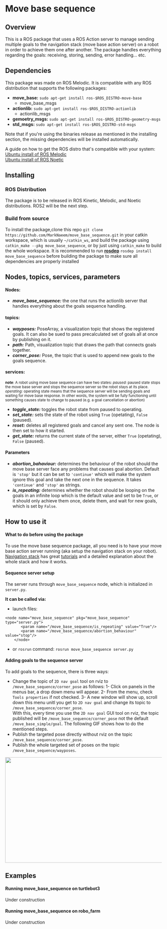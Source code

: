 # Move base sequence
## Overview
This is a ROS package that uses a ROS Action server to manage sending multiple goals to the navigation stack (move base action server) on a robot in order to achieve them one after another. The package handles everything regarding the goals: receiving, storing, sending, error handling... etc. 

 
 ## Dependencies
This package was made on ROS Melodic. It is compatible with any ROS distribution that supports the following packages:

- **move_base:**   `sudo apt-get install ros-$ROS_DISTRO-move-base`
    - move_base_msgs 
- **actionlib:**   `sudo apt-get install ros-$ROS_DISTRO-actionlib`
    - actionlib_msgs 
- **gemoetry_msgs:** `sudo apt-get install ros-$ROS_DISTRO-geometry-msgs`
- **std_msgs:**     `sudo apt-get install ros-$ROS_DISTRO-std-msgs`

Note that if you're using the binaries release as mentioned in the installing section, the missing dependencies will be installed automatically.

A guide on how to get the ROS distro that's compatible with your system:<br>[Ubuntu install of ROS Melodic](http://wiki.ros.org/melodic/Installation/Ubuntu)<br> [Ubuntu install of ROS Noetic](http://wiki.ros.org/noetic/Installation/Ubuntu)


## Installing
### ROS Distribution
The package is to be released in ROS Kinetic, Melodic, and Noetic distributions. ROS2 will be the next step.

### Build from source
To install the package,clone this repo `git clone https://github.com/MarkNaeem/move_base_sequence.git` in your catkin workspace, which is usually `~/catkin_ws`, and build the package using `catkin_make --pkg move_base_sequence`, or by just using `catkin_make` to build the whole workspace.
It is recommended to run **[rosdep](http://wiki.ros.org/rosdep)** `rosdep install move_base_sequence` before building the package to make sure all dependencies are properly installed


## Nodes, topics, services, parameters
#### Nodes: 
- ***move_base_sequence:*** the one that runs the actionlib server that handles everything about the goals sequence handling.

#### topics:
- ***wayposes:***  PoseArray, a visualization topic that shows the registered goals. It can also be sued to pass precalculated set of goals all at once by publishing on it.
- ***path:*** Path, visualization topic that draws the path that connects goals together.
- ***corner_pose:*** Pose, the topic that is used to append new goals to the goals sequence.

#### services:
<sub>**note**:
 A robot using move base sequence can have two states:
 *paused:* paused state stops the move base server and stops the sequence server so the robot stays at its place.
 *operating:*  operating state means that the sequence server will be sending goals and waiting for move base response. In other words, the system will be fully functioning until something causes state to change to paused (e.g. a goal cancellation or abortion)
</sub> 

- ***toggle_state:*** toggles the robot state from paused to operating.
- ***set_state:*** sets the state of the robot using `True` (opetating), `False` (paused).
- ***reset:*** deletes all registered goals and cancel any sent one. The node is then set to how it started.
- ***get_state:*** returns the current state of the server, either `True` (opetating), `False` (paused).

#### Parameters
- ***abortion_bahaviour:*** determines the behaviour of the robot should the move base server face any problems that causes goal abortion. Default is `'stop'` but it can be set to `'continue'` which will make the system ignore this goal and take the next one in the sequence. It takes `'continue'` and `'stop'` as strings.
- ***is_repeating:*** determines whether the robot should be looping on the goals in an infinite loop which is the default value and set to be `True`, or it should only achieve them once, delete them, and wait for new goals, which is set by `False`.



## How to use it
#### What to do before using the package
To use the move base sequence package, all you need is to have your move base action server running (aka setup the navigation stack on your robot). [Navigation stack]('http://wiki.ros.org/navigation') has great [tutorials]('http://wiki.ros.org/navigation/Tutorials') and a detailed explanation about the whole stack and how it works.

#### Sequence server setup
The server runs through `move_base_sequence` node, which is initialized in `server.py`. 

**It can be called via:**
+ launch files:
```
<node name="move_base_sequence" pkg="move_base_sequence" type="server.py">
       <param name="/move_base_sequence/is_repeating" value="True"/>
       <param name="/move_base_sequence/abortion_behaviour" value="stop"/>
    </node>
```

+ or `rosrun` command: 
```rosrun move_base_sequence server.py```


#### Adding goals to the sequence server

To add goals to the sequence, there is three ways:
+ Change the topic of `2D nav goal` tool on rviz to `/move_base_sequence/corner_pose` as follows:
1- Click on panels in the menus bar, a drop down menu will appear.
2- From the menu, check `Tools properties` if not checked.
3- A new window will show up, scroll down this menu unitl you get to `2D nav goal` and change its topic to `/move_base_sequence/corner_pose`.<br>
With this, every time you use the `2D nav goal` GUI tool on rviz, the topic published will be `/move_base_sequence/corner_pose` not the default `/move_base_simple/goal`. The following GIF shows how to do the mentioned steps.
+ Publish the targeted pose directly without rviz on the topic `/move_base_sequence/corner_pose`.
+ Publish the whole targeted set of poses on the topic `/move_base_sequence/wayposes`.

<p align="center">
  <img width="600" height="338" src=tool.gif>
</p>


## Examples
#### Running move_base_sequence on turtlebot3
Under construction
#### Running move_base_sequence on robo_farm
Under construction

